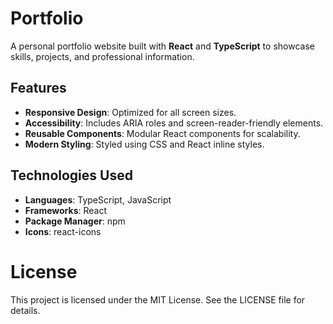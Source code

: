 # Portfolio

A personal portfolio website built with **React** and **TypeScript** to showcase skills, projects, and professional information.

## Features

- **Responsive Design**: Optimized for all screen sizes.
- **Accessibility**: Includes ARIA roles and screen-reader-friendly elements.
- **Reusable Components**: Modular React components for scalability.
- **Modern Styling**: Styled using CSS and React inline styles.

## Technologies Used

- **Languages**: TypeScript, JavaScript
- **Frameworks**: React
- **Package Manager**: npm
- **Icons**: react-icons

# License
This project is licensed under the MIT License. See the LICENSE file for details.